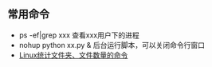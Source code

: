 ## 常用命令


* ps -ef|grep xxx                        查看xxx用户下的进程
* nohup python xx.py &                   后台运行脚本，可以关闭命令行窗口
* [Linux统计文件夹、文件数量的命令](https://www.cnblogs.com/uzipi/p/6100790.html)
